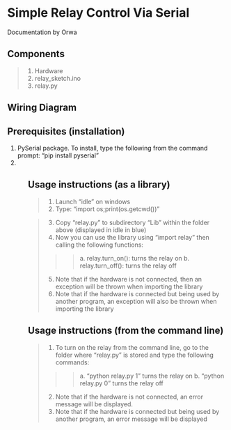 # **Simple Relay Control Via Serial**
Documentation by Orwa

## **Components**
>1.	Hardware
>2.	relay_sketch.ino
>3.	relay.py
## **Wiring Diagram**

## **Prerequisites (installation)**
<ol>
<li>	PySerial package. To install, type the following from the command prompt:
 “pip install pyserial” <li>
<ol>

## **Usage instructions (as a library)**
>1.	Launch “idle” on windows
>2.	Type: “import os;print(os.getcwd())”
 
>3.	Copy “relay.py” to subdirectory “Lib” within the folder above (displayed in idle in blue)
>4.	Now you can use the library using “import relay” then calling the following functions:
>>>a.	relay.turn_on(): turns the relay on
>>>b.	relay.turn_off(): turns the relay off
>5.	Note that if the hardware is not connected, then an exception will be thrown when importing the library
>6.	Note that if the hardware is connected but being used by another program, an exception will also be thrown when importing the library

## **Usage instructions (from the command line)**
>1.	To turn on the relay from the command line, go to the folder where “relay.py” is stored and type the following commands:
>>>a.	“python relay.py 1” turns the relay on
>>>b.	“python relay.py 0” turns the relay off
>2.	Note that if the hardware is not connected, an error message will be displayed.
>3.	Note that if the hardware is connected but being used by another program, an error message will be displayed

